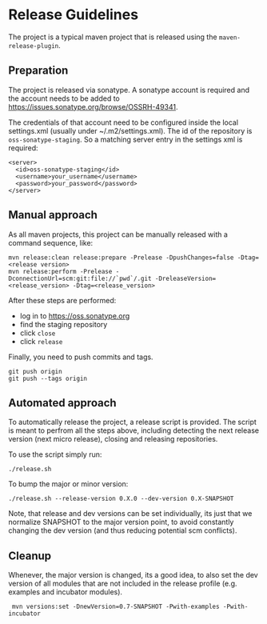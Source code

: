 # Release Guidelines

The project is a typical maven project that is released using the `maven-release-plugin`.

## Preparation

The project is released via sonatype. 
A sonatype account is required and the account needs to be added to https://issues.sonatype.org/browse/OSSRH-49341.

The credentials of that account need to be configured inside the local settings.xml (usually under ~/.m2/settings.xml).
The id of the repository is `oss-sonatype-staging`. So a matching server entry in the settings xml is required:


    <server>
      <id>oss-sonatype-staging</id>
      <username>your_username</username>
      <password>your_password</password>
    </server>
    
## Manual approach

As all maven projects, this project can be manually released with a command sequence, like:
    
    mvn release:clean release:prepare -Prelease -DpushChanges=false -Dtag=<release version>
    mvn release:perform -Prelease -DconnectionUrl=scm:git:file://`pwd`/.git -DreleaseVersion=<release_version> -Dtag=<release_version>
    
    
After these steps are performed:

- log in to https://oss.sonatype.org
- find the staging repository
- click `close`
- click `release`


Finally, you need to push commits and tags.

    git push origin
    git push --tags origin
    
    
## Automated approach

To automatically release the project, a release script is provided.
The script is meant to perfrom all the steps above, including detecting the next release version (next micro release), closing and releasing repositories.

To use the script simply run:

    ./release.sh
    
To bump the major or minor version:

    ./release.sh --release-version 0.X.0 --dev-version 0.X-SNAPSHOT
    
Note, that release and dev versions can be set individually, its just that we normalize SNAPSHOT to the major version point, to avoid constantly changing the dev version (and thus reducing potential scm conflicts).


## Cleanup

Whenever, the major version is changed, its a good idea, to also set the dev version of all modules that are not included in the release profile (e.g. examples and incubator modules).


     mvn versions:set -DnewVersion=0.7-SNAPSHOT -Pwith-examples -Pwith-incubator
